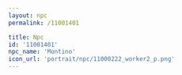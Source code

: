 ```yaml
---
layout: npc
permalink: /11001401

title: Npc
id: '11001401'
npc_name: 'Montino'
icon_url: 'portrait/npc/11000222_worker2_p.png'
---
```

